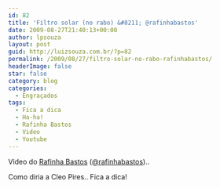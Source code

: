 ```yaml
---
id: 82
title: 'Filtro solar (no rabo) &#8211; @rafinhabastos'
date: 2009-08-27T21:40:13+00:00
author: lpsouza
layout: post
guid: http://luizsouza.com.br/?p=82
permalink: /2009/08/27/filtro-solar-no-rabo-rafinhabastos/
headerImage: false
star: false
category: blog
categories:
  - Engraçados
tags:
  - Fica a dica
  - Ha-ha!
  - Rafinha Bastos
  - Video
  - Youtube
---
```

Video do <a title="Rafinha Bastos no Youtube" href="http://www.youtube.com/user/rafinhabastos" target="_blank">Rafinha Bastos</a> (<a title="Rafinha Bastos no Twitter" href="http://twitter.com/rafinhabastos" target="_blank">@rafinhabastos</a>)..

Como diria a Cleo Pires.. Fica a dica!